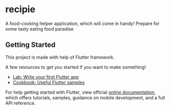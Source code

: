 # recipie

A food-cooking helper application, which will come in handy! Prepare for some tasty eating food paradise

## Getting Started

This project is made with help of Flutter framework.

A few resources to get you started if you want to make something!

- [Lab: Write your first Flutter app](https://flutter.dev/docs/get-started/codelab)
- [Cookbook: Useful Flutter samples](https://flutter.dev/docs/cookbook)

For help getting started with Flutter, view official
[online documentation](https://flutter.dev/docs), which offers tutorials,
samples, guidance on mobile development, and a full API reference.
